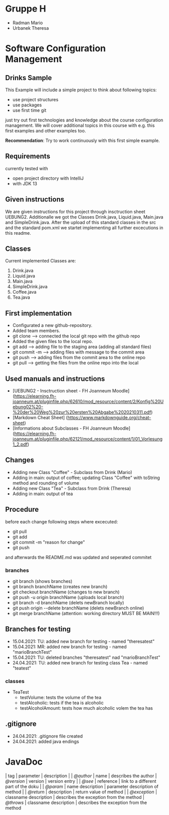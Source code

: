 # Gruppe H
- Radman Mario
- Urbanek Theresa


# Software Configuration Management #

## Drinks Sample ###

This Example will include a simple project to think about following topics:

- use project structures
- use packages
- use first time git

just try out first technologies and knowledge about the course configuration management. We will cover additional topics in this course with e.g. this first examples and other examples too. 

**Recommendation**: Try to work continuously with this first simple example.

## Requirements

currently tested with

- open project directory with IntelliJ
- with JDK 13

## Given instructions ##

We are given instructions for this project through insctruction sheet UEBUNG2.
Additionalle we got the Classes Drink.java, Liquid.java, Main.java and SimpleDrink.java.
After the upload of this standard classes in the src and the standard pom.xml we startet implementing all further excecutions in this readme.

## Classes ##

Current implemented Classes are:

1. Drink.java
2. Liquid.java
3. Main.java
4. SimpleDrink.java
5. Coffee.java
6. Tea.java

## First implementation ##
- Configurated a new github-repository.
- Added team members.
- git clone --> connected the local git repo with the github repo
- Added the given files to the local repo.
- git add --> adding file to the staging area (adding all standard files)
- git commit -m --> adding files with message to the commit area
- git push --> adding files from the commit area to the online repo
- git pull --> getting the files from the online repo into the local

## Used manuals and instructions ##
- [UEBUNG2 - Insctruction sheet - FH Joanneum Moodle] (https://elearning.fh-joanneum.at/pluginfile.php/62610/mod_resource/content/2/Konfig%20Uebung02%20-%20der%20Weg%20zur%20ersten%20Abgabe%2020210311.pdf)
- [Markdown Cheat Sheet] (https://www.markdownguide.org/cheat-sheet)
- [Informations about Subclasses - FH Joanneum Moodle] (https://elearning.fh-joanneum.at/pluginfile.php/62121/mod_resource/content/1/01_Vorlesung1_2.pdf)

## Changes ##
- Adding new Class "Coffee" - Subclass from Drink (Mario)
- Adding in main: output of coffee; updating Class "Coffee" with toString method and rounding of volume
- Adding new Class "Tea" - Subclass from Drink (Theresa)
- Adding in main: output of tea

## Procedure ##
before each change following steps where excecuted:
- git pull
- git add
- git commit -m "reason for change"
- git push

and afterwards the README.md was updated and seperated commitet


### branches ###
- git branch (shows branches)
- git branch branchName (creates new branch)
- git checkout branchName (changes to new branch)
- git push -u origin branchName (uploads local branch)
- git branch -d branchName (delets newBranch locally)
- git push origin --delete branchName (delets newBranch online)
- git merge branchName (attention: working directory MUST BE MAIN!!!)

## Branches for testing ##
- 15.04.2021: TU: added new branch for testing - named "theresatest"
- 15.04.2021: MR: added new branch for testing - named "marioBranchTest"
- 15.04.2021: TU: deleted branches "theresatest" nad "marioBranchTest"
- 24.04.2021: TU: added new branch for testing class Tea - named "teatest"

### classes ###
- TeaTest
	* testVolume: tests the volume of the tea
	* testAlcoholic: tests if the tea is alcoholic
	* testAlcoholAmount: tests how much alcoholic volem the tea has

## .gitignore ##
- 24.04.2021: .gitignore file created
- 24.04.2021: added java endings



# JavaDoc #
| tag | parameter | description |
| *@author* | name | describes the author
| *@version* | version | version entry |
| *@see* | reference | link to a different part of the doku |
| *@param* | name description | parameter description of method |
| *@return* | description | return value of method |
| *@exception* | classname description | describes the exception from the method
| *@throws* | classname description | describes the exception from the method

